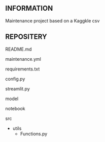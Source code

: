 ## INFORMATION
Maintenance project based on a Kaggkle csv

## REPOSITERY

README.md

maintenance.yml

requirements.txt

config.py

streamlit.py

model  

notebook  
 
src  
- utils  
    - Functions.py   
